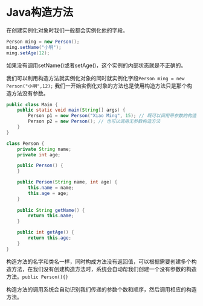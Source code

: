 # Java构造方法

在创建实例化对象时我们一般都会实例化他的字段。
```java
Person ming = new Person();
ming.setName("小明");
ming.setAge(12);
```
如果没有调用setName()或者setAge()，这个实例的内部状态就是不正确的。

我们可以利用构造方法就实例化对象的同时就实例化字段`Person ming = new Person("小明",12);` 我们一开始实例化对象的方法也是使用构造方法只是那个构造方法没有参数。
```java
public class Main {
    public static void main(String[] args) {
        Person p1 = new Person("Xiao Ming", 15); // 既可以调用带参数的构造方法
        Person p2 = new Person(); // 也可以调用无参数构造方法
    }
}

class Person {
    private String name;
    private int age;

    public Person() {
    }

    public Person(String name, int age) {
        this.name = name;
        this.age = age;
    }
    
    public String getName() {
        return this.name;
    }

    public int getAge() {
        return this.age;
    }
}
```
构造方法的名字和类名一样，同时构成方法没有返回值，可以根据需要创建多个构造方法，在我们没有创建构造方法时，系统会自动帮我们创建一个没有参数的构造方法。`public Person(){}`

构造方法的调用系统会自动识别我们传递的参数个数和顺序，然后调用相应的构造方法。
